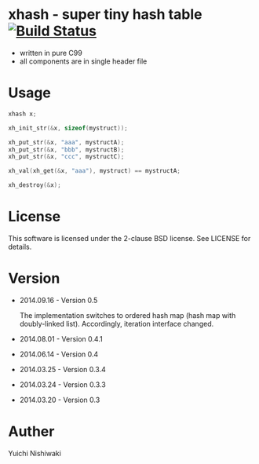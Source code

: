 # xhash - super tiny hash table [![Build Status](https://travis-ci.org/wasabiz/xhash.png)](https://travis-ci.org/wasabiz/xhash)

- written in pure C99
- all components are in single header file

# Usage

```c
xhash x;

xh_init_str(&x, sizeof(mystruct));

xh_put_str(&x, "aaa", mystructA);
xh_put_str(&x, "bbb", mystructB);
xh_put_str(&x, "ccc", mystructC);

xh_val(xh_get(&x, "aaa"), mystruct) == mystructA;

xh_destroy(&x);
```

# License

This software is licensed under the 2-clause BSD license. See LICENSE for details.

# Version

- 2014.09.16 - Version 0.5

    The implementation switches to ordered hash map (hash map with doubly-linked list).
    Accordingly, iteration interface changed.

- 2014.08.01 - Version 0.4.1
- 2014.06.14 - Version 0.4
- 2014.03.25 - Version 0.3.4
- 2014.03.24 - Version 0.3.3
- 2014.03.20 - Version 0.3

# Auther

Yuichi Nishiwaki
